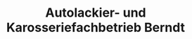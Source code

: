 ---
title: "Autolackier- und Karosseriefachbetrieb Berndt"
url: /hamburg/autolackier-und-karosseriefachbetrieb-berndt/
shop: Autowerkstatt
---
